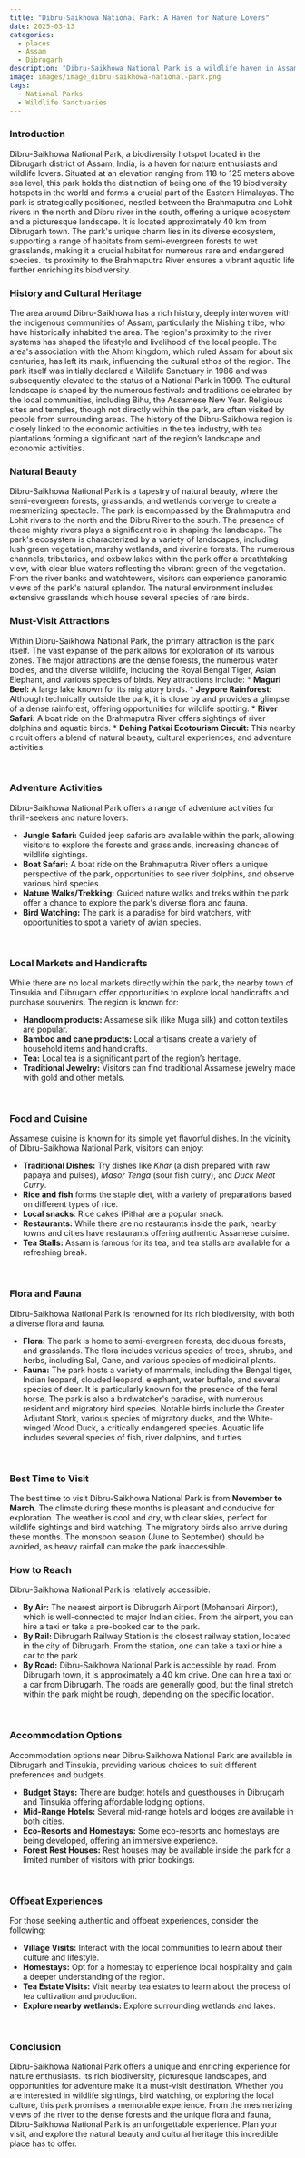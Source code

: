 ```yaml
---
title: "Dibru-Saikhowa National Park: A Haven for Nature Lovers"
date: 2025-03-13
categories:
  - places
  - Assam
  - Dibrugarh
description: "Dibru-Saikhowa National Park is a wildlife haven in Assam, India, located along the Brahmaputra River. It is known for its rich biodiversity and is home to various species of flora and fauna, including elephants, tigers, gaurs, and migratory birds. The park offers excellent opportunities for bird watching and boat rides on the river."
image: images/image_dibru-saikhowa-national-park.png
tags: 
  - National Parks
  - Wildlife Sanctuaries
---
```



### **Introduction**

Dibru-Saikhowa National Park, a biodiversity hotspot located in the Dibrugarh district of Assam, India, is a haven for nature enthusiasts and wildlife lovers. Situated at an elevation ranging from 118 to 125 meters above sea level, this park holds the distinction of being one of the 19 biodiversity hotspots in the world and forms a crucial part of the Eastern Himalayas. The park is strategically positioned, nestled between the Brahmaputra and Lohit rivers in the north and Dibru river in the south, offering a unique ecosystem and a picturesque landscape. It is located approximately 40 km from Dibrugarh town. The park's unique charm lies in its diverse ecosystem, supporting a range of habitats from semi-evergreen forests to wet grasslands, making it a crucial habitat for numerous rare and endangered species. Its proximity to the Brahmaputra River ensures a vibrant aquatic life further enriching its biodiversity.
<br>


### **History and Cultural Heritage**

The area around Dibru-Saikhowa has a rich history, deeply interwoven with the indigenous communities of Assam, particularly the Mishing tribe, who have historically inhabited the area. The region's proximity to the river systems has shaped the lifestyle and livelihood of the local people. The area's association with the Ahom kingdom, which ruled Assam for about six centuries, has left its mark, influencing the cultural ethos of the region. The park itself was initially declared a Wildlife Sanctuary in 1986 and was subsequently elevated to the status of a National Park in 1999. The cultural landscape is shaped by the numerous festivals and traditions celebrated by the local communities, including Bihu, the Assamese New Year. Religious sites and temples, though not directly within the park, are often visited by people from surrounding areas. The history of the Dibru-Saikhowa region is closely linked to the economic activities in the tea industry, with tea plantations forming a significant part of the region’s landscape and economic activities.
<br>


### **Natural Beauty**

Dibru-Saikhowa National Park is a tapestry of natural beauty, where the semi-evergreen forests, grasslands, and wetlands converge to create a mesmerizing spectacle. The park is encompassed by the Brahmaputra and Lohit rivers to the north and the Dibru River to the south. The presence of these mighty rivers plays a significant role in shaping the landscape. The park's ecosystem is characterized by a variety of landscapes, including lush green vegetation, marshy wetlands, and riverine forests. The numerous channels, tributaries, and oxbow lakes within the park offer a breathtaking view, with clear blue waters reflecting the vibrant green of the vegetation. From the river banks and watchtowers, visitors can experience panoramic views of the park's natural splendor. The natural environment includes extensive grasslands which house several species of rare birds.
<br>


### **Must-Visit Attractions**

Within Dibru-Saikhowa National Park, the primary attraction is the park itself. The vast expanse of the park allows for exploration of its various zones. The major attractions are the dense forests, the numerous water bodies, and the diverse wildlife, including the Royal Bengal Tiger, Asian Elephant, and various species of birds. Key attractions include:
    *   **Maguri Beel:** A large lake known for its migratory birds.
    *   **Jeypore Rainforest:** Although technically outside the park, it is close by and provides a glimpse of a dense rainforest, offering opportunities for wildlife spotting.
    *   **River Safari:** A boat ride on the Brahmaputra River offers sightings of river dolphins and aquatic birds.
    *   **Dehing Patkai Ecotourism Circuit:** This nearby circuit offers a blend of natural beauty, cultural experiences, and adventure activities.

<br>


### **Adventure Activities**

Dibru-Saikhowa National Park offers a range of adventure activities for thrill-seekers and nature lovers:

*   **Jungle Safari:** Guided jeep safaris are available within the park, allowing visitors to explore the forests and grasslands, increasing chances of wildlife sightings.
*   **Boat Safari:** A boat ride on the Brahmaputra River offers a unique perspective of the park, opportunities to see river dolphins, and observe various bird species.
*   **Nature Walks/Trekking:** Guided nature walks and treks within the park offer a chance to explore the park's diverse flora and fauna.
*   **Bird Watching:** The park is a paradise for bird watchers, with opportunities to spot a variety of avian species.

<br>


### **Local Markets and Handicrafts**

While there are no local markets directly within the park, the nearby town of Tinsukia and Dibrugarh offer opportunities to explore local handicrafts and purchase souvenirs. The region is known for:

*   **Handloom products:** Assamese silk (like Muga silk) and cotton textiles are popular.
*   **Bamboo and cane products:** Local artisans create a variety of household items and handicrafts.
*   **Tea:** Local tea is a significant part of the region’s heritage.
*   **Traditional Jewelry:** Visitors can find traditional Assamese jewelry made with gold and other metals.

<br>


### **Food and Cuisine**

Assamese cuisine is known for its simple yet flavorful dishes. In the vicinity of Dibru-Saikhowa National Park, visitors can enjoy:

*   **Traditional Dishes:** Try dishes like *Khar* (a dish prepared with raw papaya and pulses), *Masor Tenga* (sour fish curry), and *Duck Meat Curry*.
*   **Rice and fish** forms the staple diet, with a variety of preparations based on different types of rice.
*   **Local snacks**: Rice cakes (Pitha) are a popular snack.
*   **Restaurants:** While there are no restaurants inside the park, nearby towns and cities have restaurants offering authentic Assamese cuisine.
*   **Tea Stalls:** Assam is famous for its tea, and tea stalls are available for a refreshing break.

<br>


### **Flora and Fauna**

Dibru-Saikhowa National Park is renowned for its rich biodiversity, with both a diverse flora and fauna.

*   **Flora:** The park is home to semi-evergreen forests, deciduous forests, and grasslands. The flora includes various species of trees, shrubs, and herbs, including Sal, Cane, and various species of medicinal plants.
*   **Fauna:** The park hosts a variety of mammals, including the Bengal tiger, Indian leopard, clouded leopard, elephant, water buffalo, and several species of deer. It is particularly known for the presence of the feral horse. The park is also a birdwatcher's paradise, with numerous resident and migratory bird species. Notable birds include the Greater Adjutant Stork, various species of migratory ducks, and the White-winged Wood Duck, a critically endangered species. Aquatic life includes several species of fish, river dolphins, and turtles.

<br>


### **Best Time to Visit**

The best time to visit Dibru-Saikhowa National Park is from **November to March**. The climate during these months is pleasant and conducive for exploration. The weather is cool and dry, with clear skies, perfect for wildlife sightings and bird watching. The migratory birds also arrive during these months. The monsoon season (June to September) should be avoided, as heavy rainfall can make the park inaccessible.
<br>


### **How to Reach**

Dibru-Saikhowa National Park is relatively accessible.

*   **By Air:** The nearest airport is Dibrugarh Airport (Mohanbari Airport), which is well-connected to major Indian cities. From the airport, you can hire a taxi or take a pre-booked car to the park.
*   **By Rail:** Dibrugarh Railway Station is the closest railway station, located in the city of Dibrugarh. From the station, one can take a taxi or hire a car to the park.
*   **By Road:** Dibru-Saikhowa National Park is accessible by road. From Dibrugarh town, it is approximately a 40 km drive. One can hire a taxi or a car from Dibrugarh. The roads are generally good, but the final stretch within the park might be rough, depending on the specific location.

<br>


### **Accommodation Options**

Accommodation options near Dibru-Saikhowa National Park are available in Dibrugarh and Tinsukia, providing various choices to suit different preferences and budgets.

*   **Budget Stays:** There are budget hotels and guesthouses in Dibrugarh and Tinsukia offering affordable lodging options.
*   **Mid-Range Hotels:** Several mid-range hotels and lodges are available in both cities.
*   **Eco-Resorts and Homestays:** Some eco-resorts and homestays are being developed, offering an immersive experience.
*   **Forest Rest Houses:** Rest houses may be available inside the park for a limited number of visitors with prior bookings.

<br>


### **Offbeat Experiences**

For those seeking authentic and offbeat experiences, consider the following:

*   **Village Visits:** Interact with the local communities to learn about their culture and lifestyle.
*   **Homestays:** Opt for a homestay to experience local hospitality and gain a deeper understanding of the region.
*   **Tea Estate Visits:** Visit nearby tea estates to learn about the process of tea cultivation and production.
*   **Explore nearby wetlands:** Explore surrounding wetlands and lakes.

<br>


### **Conclusion**

Dibru-Saikhowa National Park offers a unique and enriching experience for nature enthusiasts. Its rich biodiversity, picturesque landscapes, and opportunities for adventure make it a must-visit destination. Whether you are interested in wildlife sightings, bird watching, or exploring the local culture, this park promises a memorable experience. From the mesmerizing views of the river to the dense forests and the unique flora and fauna, Dibru-Saikhowa National Park is an unforgettable experience. Plan your visit, and explore the natural beauty and cultural heritage this incredible place has to offer.


